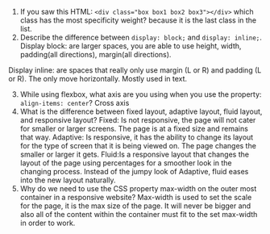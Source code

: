 <!-- Answers to the Self Study Questions go here -->

1. If you saw this HTML: `<div class="box box1 box2 box3"></div>` which class has the most specificity weight?
<box3> because it is the last class in the list.
2. Describe the difference between `display: block;` and `display: inline;`.
Display block: are larger spaces, you are able to use height, width, padding(all directions), margin(all directions).

Display inline: are spaces that really only use margin (L or R) and padding (L or R). The only move horizontally. Mostly used in text.

3. While using flexbox, what axis are you using when you use the property: `align-items: center`?
Cross axis
4. What is the difference between fixed layout, adaptive layout, fluid layout, and responsive layout?
Fixed: Is not responsive, the page will not cater for smaller or larger screens. The page is at a fixed size and remains that way.
Adaptive: Is responsive, it has the ability to change its layout for the type of screen that it is being viewed on. The page changes the smaller or larger it gets.
Fluid:Is a responsive layout that changes the layout of the page using percentages for a smoother look in the changing process. Instead of the jumpy look of Adaptive, fluid eases into the new layout naturally.
5. Why do we need to use the CSS property max-width on the outer most container in a responsive website?
Max-width is used to set the scale for the page, it is the max size of the page. It will never be bigger and also all of the content within the container must fit to the set max-width in order to work.

